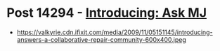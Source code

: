 # Post 14294 - [Introducing: Ask MJ](https://www.ifixit.com/News/14294/introducing-ask-mj)

- https://valkyrie.cdn.ifixit.com/media/2009/11/05151145/introducing-answers-a-collaborative-repair-community-600x400.jpeg
